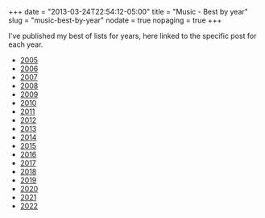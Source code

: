 +++
date = "2013-03-24T22:54:12-05:00"
title = "Music - Best by year"
slug = "music-best-by-year"
nodate = true
nopaging = true
+++

I've published my best of lists for years, here linked to the specific post for each year.

* [2005](/2006/01/02/best-of-2005)
* [2006](/2006/12/26/best-of-2006)
* [2007](/2007/12/27/best-music-of-2007)
* [2008](/2009/01/13/best-music-of-2008)
* [2009](/2010/02/05/best-music-of-2009)
* [2010](/2010/12/30/best-music-of-2010)
* [2011](/2011/12/29/best-music-of-2011)
* [2012](/2012/12/08/best-music-of-2012)
* [2013](/2013/12/30/best-music-of-2013/)
* [2014](/2014/11/28/best-music-of-2014)
* [2015](/2015/12/29/best-music-of-2015/)
* [2016](/2016/12/22/best-music-of-2016/)
* [2017](/2017/12/31/best-music-of-2017/)
* [2018](/2018/12/18/best-music-of-2018/)
* [2019](/2019/12/20/best-music-of-2019/)
* [2020](/2020/12/23/best-music-of-2020/)
* [2021](/2021/12/31/best-music-of-2021/)
* [2022](/2022/12/22/best-music-of-2022/)
